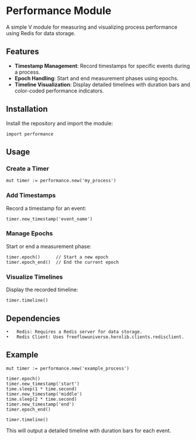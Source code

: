 # Performance Module

A simple V module for measuring and visualizing process performance using Redis for data storage.

## Features

- **Timestamp Management**: Record timestamps for specific events during a process.
- **Epoch Handling**: Start and end measurement phases using epochs.
- **Timeline Visualization**: Display detailed timelines with duration bars and color-coded performance indicators.

## Installation

Install the repository and import the module:

`import performance`

## Usage

### Create a Timer

`mut timer := performance.new('my_process')`

### Add Timestamps

Record a timestamp for an event:

`timer.new_timestamp('event_name')`

### Manage Epochs

Start or end a measurement phase:

```
timer.epoch()      // Start a new epoch
timer.epoch_end()  // End the current epoch
```

### Visualize Timelines

Display the recorded timeline:

`timer.timeline()`

## Dependencies

	•	Redis: Requires a Redis server for data storage.
	•	Redis Client: Uses freeflowuniverse.herolib.clients.redisclient.

## Example
```
mut timer := performance.new('example_process')

timer.epoch()
timer.new_timestamp('start')
time.sleep(1 * time.second)
timer.new_timestamp('middle')
time.sleep(2 * time.second)
timer.new_timestamp('end')
timer.epoch_end()

timer.timeline()
```

This will output a detailed timeline with duration bars for each event.